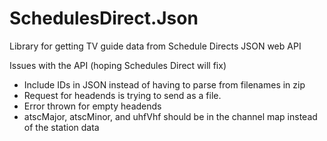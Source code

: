 SchedulesDirect.Json
====================

Library for getting TV guide data from Schedule Directs JSON web API

Issues with the API (hoping Schedules Direct will fix)

- Include IDs in JSON instead of having to parse from filenames in zip
- Request for headends is trying to send as a file.
- Error thrown for empty headends
- atscMajor, atscMinor, and uhfVhf should be in the channel map instead of the station data
